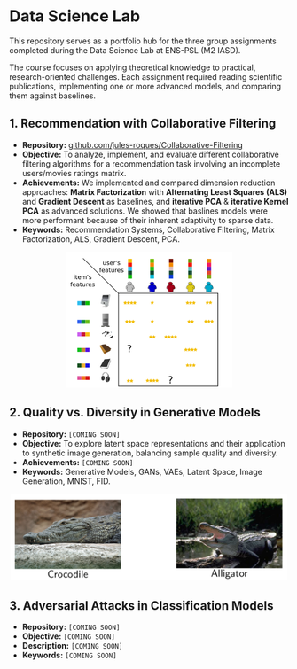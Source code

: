 # Data Science Lab

This repository serves as a portfolio hub for the three group assignments completed during the Data Science Lab at ENS-PSL (M2 IASD).

The course focuses on applying theoretical knowledge to practical, research-oriented challenges. Each assignment required reading scientific publications, implementing one or more advanced models, and comparing them against baselines.

## 1. Recommendation with Collaborative Filtering

* **Repository:** [github.com/jules-roques/Collaborative-Filtering](https://github.com/jules-roques/Collaborative-Filtering)
* **Objective:** To analyze, implement, and evaluate different collaborative filtering algorithms for a recommendation task involving an incomplete users/movies ratings matrix.
* **Achievements:** We implemented and compared dimension reduction approaches: **Matrix Factorization** with **Alternating Least Squares (ALS)** and **Gradient Descent** as baselines, and **iterative PCA** & **iterative Kernel PCA** as advanced solutions. We showed that baslines models were more performant because of their inherent adaptivity to sparse data. 
* **Keywords:** Recommendation Systems, Collaborative Filtering, Matrix Factorization, ALS, Gradient Descent, PCA.

<p align="center"><img src="images/ratings_matrix.png" alt="Ratings" title="Ratings Matrix" width="300"/></p>

## 2. Quality vs. Diversity in Generative Models

* **Repository:** `[COMING SOON]`
* **Objective:** To explore latent space representations and their application to synthetic image generation, balancing sample quality and diversity.
* **Achievements:** `[COMING SOON]`
* **Keywords:** Generative Models, GANs, VAEs, Latent Space, Image Generation, MNIST, FID.

<p align="center"><img src="images/crocodile_vs_aligator.png" alt="Ratings" title="Ratings Matrix" width="500"/></p>

## 3. Adversarial Attacks in Classification Models

* **Repository:** `[COMING SOON]`
* **Objective:** `[COMING SOON]`
* **Description:** `[COMING SOON]`
* **Keywords:** `[COMING SOON]`
